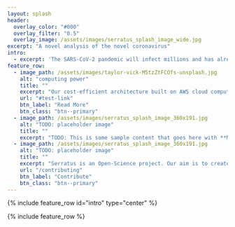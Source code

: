 ```yaml
---
layout: splash
header:
  overlay_color: "#000"
  overlay_filter: "0.5"
  overlay_image: /assets/images/serratus_splash_image_wide.jpg
excerpt: "A novel analysis of the novel coronavirus"
intro: 
  - excerpt: 'The SARS-CoV-2 pandemic will infect millions and has already crippled the global economy. We are re-analyzing all RNA-sequencing data in the [NCBI Sequence Read Archive](https://www.ncbi.nlm.nih.gov/sra) to discover new members of Coronaviridae and assemble their genomes. That is >1.12 million biological samples or **5.72 petabytes** of sequencing data.'
feature_row:
  - image_path: /assets/images/taylor-vick-M5tzZtFCOfs-unsplash.jpg
    alt: "computing power"
    title: ""
    excerpt: "Our cost-efficient architecture built on AWS cloud computing is able to scale up to hundreds of worker nodes to identify novel coronaviruses."
    url: "#test-link"
    btn_label: "Read More"
    btn_class: "btn--primary"
  - image_path: /assets/images/serratus_splash_image_360x191.jpg
    alt: "TODO: placeholder image"
    title: ""
    excerpt: "TODO: This is some sample content that goes here with **Markdown** formatting."
  - image_path: /assets/images/serratus_splash_image_360x191.jpg
    alt: "TODO: placeholder image"
    title: ""
    excerpt: "Serratus is an Open-Science project. Our aim is to create a 100% reproducible study with 100% transparent and freely available data.\nWe welcome all scientists and developers to contribute."
    url: "/contributing"
    btn_label: "Contribute"
    btn_class: "btn--primary"
---
```


{% include feature_row id="intro" type="center" %}

{% include feature_row %}
